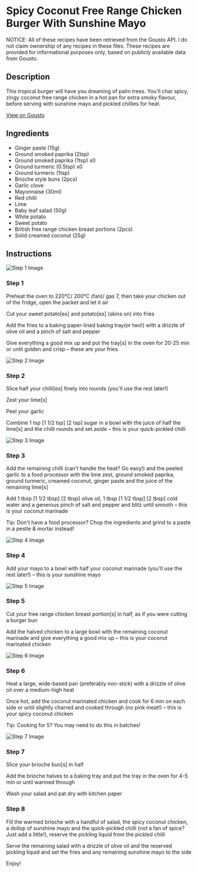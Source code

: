 # Spicy Coconut Free Range Chicken Burger With Sunshine Mayo

NOTICE: All of these recipes have been retrieved from the Gousto API. I do not claim ownership of any recipes in these files. These recipes are provided for informational purposes only, based on publicly available data from Gousto.

## Description

This tropical burger will have you dreaming of palm trees. You'll char spicy, zingy coconut free range chicken in a hot pan for extra smoky flavour, before serving with sunshine mayo and pickled chillies for heat.

[View on Gousto](https://www.gousto.co.uk/recipes/cookbook/spicy-coconut-free-range-chicken-burger-with-sunshine-mayo)

## Ingredients

- Ginger paste (15g)
- Ground smoked paprika (2tsp)
- Ground smoked paprika (1tsp) x0
- Ground turmeric (0.5tsp) x0
- Ground turmeric (1tsp)
- Brioche style buns (2pcs)
- Garlic clove
- Mayonnaise (30ml)
- Red chilli
- Lime
- Baby leaf salad (50g)
- White potato
- Sweet potato
- British free range chicken breast portions (2pcs)
- Solid creamed coconut (25g)

## Instructions

![Step 1 Image](https://production-media.gousto.co.uk/cms/recipe-step-image/step-1-copy-1690285095313-x200.jpg)

### Step 1

Preheat the oven to 220°C/ 200°C (fan)/ gas 7, then take your chicken out of the fridge, open the packet and let it air

Cut your sweet potato[es] and potato[es]<span class="text-danger"> </span>(skins on) into fries

Add the fries to a baking paper-lined baking tray(or two!) with a drizzle of olive oil and a pinch of salt and pepper

Give everything a good mix up and put the tray[s] in the oven for 20-25 min or until golden and crisp – these are your fries

![Step 2 Image](https://production-media.gousto.co.uk/cms/recipe-step-image/step-2-copy-1690285099461-x200.jpg)

### Step 2

Slice half your chilli[es] finely into rounds (you'll use the rest later!)

Zest your lime[s]

Peel your garlic

Combine 1 tsp <span class="text-purple">[1 1/2 tsp]</span> <span class="text-danger">[2 tsp]</span> sugar in a bowl with the juice of half the lime[s] and the chilli rounds and set aside – this is your quick-pickled chilli

![Step 3 Image](https://production-media.gousto.co.uk/cms/recipe-step-image/step-3-1690285111682-x200.jpg)

### Step 3

Add the remaining chilli (can't handle the heat? Go easy!) and the peeled garlic to a food processor with the lime zest, ground smoked paprika, ground turmeric, creamed coconut, ginger paste and the juice of the remaining lime[s]

Add 1 tbsp <span class="text-purple">[1 1/2 tbsp]</span> <span class="text-danger">[2 tbsp]</span> olive oil, 1 tbsp <span class="text-purple">[1 1/2 tbsp]</span> <span class="text-danger">[2 tbsp]</span> cold water and a generous pinch of salt and pepper and blitz until smooth – this is your coconut marinade

Tip: Don't have a food processor? Chop the ingredients and grind to a paste in a pestle & mortar instead!

![Step 4 Image](https://production-media.gousto.co.uk/cms/recipe-step-image/step-4-1690285118106-x200.jpg)

### Step 4

Add your mayo to a bowl with half your coconut marinade (you'll use the rest later!) – this is your sunshine mayo

![Step 5 Image](https://production-media.gousto.co.uk/cms/recipe-step-image/step-5-copy-1690285125116-x200.jpg)

### Step 5

Cut your free range chicken breast portion[s] in half, as if you were cutting a burger bun

Add the halved chicken to a large bowl with the remaining coconut marinade and give everything a good mix up – this is your coconut marinated chicken

![Step 6 Image](https://production-media.gousto.co.uk/cms/recipe-step-image/step-6-copy-1690285128999-x200.jpg)

### Step 6

Heat a large, wide-based pan (preferably non-stick) with a drizzle of olive oil over a medium-high heat

Once hot, add the coconut marinated chicken and cook for 6 min on each side or until slightly charred and cooked through (no pink meat!) – this is your spicy coconut chicken

Tip: Cooking for 5? You may need to do this in batches!

![Step 7 Image](https://production-media.gousto.co.uk/cms/recipe-step-image/step-7-1690285135369-x200.jpg)

### Step 7

Slice your brioche bun[s] in half

Add the brioche halves to a baking tray and put the tray in the oven for 4-5 min or until warmed through

Wash your salad and pat dry with kitchen paper

### Step 8

Fill the warmed brioche with a handful of salad, the spicy coconut chicken, a dollop of sunshine mayo and the quick-pickled chilli (not a fan of spice? Just add a little!), reserve the pickling liquid from the pickled chilli

Serve the remaining salad with a drizzle of olive oil and the reserved pickling liquid and set the fries and any remaining sunshine mayo to the side

Enjoy!

